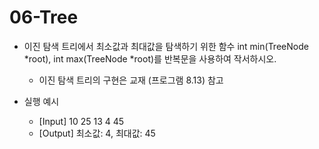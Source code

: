 # 06-Tree

- 이진 탐색 트리에서 최소값과 최대값을 탐색하기 위한 함수 int min(TreeNode *root), int max(TreeNode *root)를 반복문을 사용하여 작서하시오.
  * 이진 탐색 트리의 구현은 교재 (프로그램 8.13) 참고
  
- 실행 예시
  * [Input] 10 25 13 4 45
  * [Output] 최소값: 4, 최대값: 45
